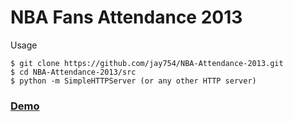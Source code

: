NBA Fans Attendance 2013
========================

Usage

	$ git clone https://github.com/jay754/NBA-Attendance-2013.git
	$ cd NBA-Attendance-2013/src
	$ python -m SimpleHTTPServer (or any other HTTP server)

<h3> <a href="http://jay754.com/nba/"> Demo </a> </h3>